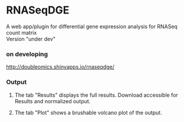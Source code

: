 # RNASeqDGE
A web app/plugin for differential gene expression analysis for RNASeq count matrix  
Version "under dev" 

### on developing
http://doubleomics.shinyapps.io/rnaseqdge/
### Output

1. The tab "Results" displays the full results. Download accessible for Results and normalized output.

2. The tab "Plot" shows a brushable volcano plot of the output.
